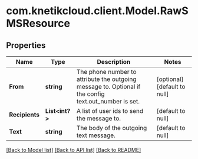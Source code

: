 # com.knetikcloud.client.Model.RawSMSResource
## Properties

Name | Type | Description | Notes
------------ | ------------- | ------------- | -------------
**From** | **string** | The phone number to attribute the outgoing message to. Optional if the config text.out_number is set. | [optional] [default to null]
**Recipients** | **List&lt;int?&gt;** | A list of user ids to send the message to. | [default to null]
**Text** | **string** | The body of the outgoing text message. | [default to null]

[[Back to Model list]](../README.md#documentation-for-models) [[Back to API list]](../README.md#documentation-for-api-endpoints) [[Back to README]](../README.md)

